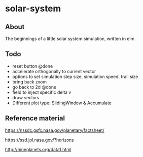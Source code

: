 # solar-system

## About

The beginnings of a little solar system simulation, written in elm.

## Todo

- reset button @done
- accelerate orthogonally to current vector
- options to set simulation step size, simulation speed, trail size
- bring back zoom
- go back to 2d @done
- field to inject specific delta v
- draw vectors
- Different plot type: SlidingWindow & Accumulate

## Reference material

https://nssdc.gsfc.nasa.gov/planetary/factsheet/

https://ssd.jpl.nasa.gov/?horizons

http://nineplanets.org/data1.html
